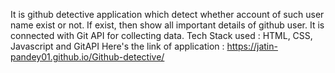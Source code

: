 It is github detective application which detect whether account of such user name exist or not.
If exist, then show all important details of github user. 
It is connected with Git API for collecting data.
Tech Stack used : HTML, CSS, Javascript and GitAPI
Here's the link of application : https://jatin-pandey01.github.io/Github-detective/
